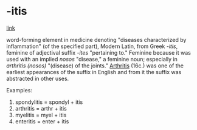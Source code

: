 # -itis

[link](https://www.etymonline.com/word/-itis#etymonline_v_12289)

word-forming element in medicine denoting "diseases characterized by inflammation" (of the specified part), Modern Latin, from Greek *-itis*, feminine of adjectival suffix *-ites* "pertaining to." Feminine because it was used with an implied *nosos* "disease," a feminine noun; especially in *arthritis (nosos)* "(disease) of the joints." [Arthritis](https://www.etymonline.com/word/Arthritis?ref=etymonline_crossreference) (16c.) was one of the earliest appearances of the suffix in English and from it the suffix was abstracted in other uses.

Examples:

1. spondylitis = spondyl + itis
2. arthritis = arthr + itis
3. myelitis = myel + itis
4. enteritis = enter + itis
